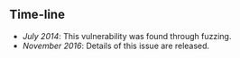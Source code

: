 Time-line
---------
* *July 2014*: This vulnerability was found through fuzzing.
* *November 2016*: Details of this issue are released.